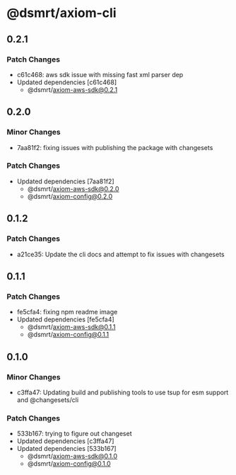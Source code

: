 # @dsmrt/axiom-cli

## 0.2.1

### Patch Changes

- c61c468: aws sdk issue with missing fast xml parser dep
- Updated dependencies [c61c468]
  - @dsmrt/axiom-aws-sdk@0.2.1

## 0.2.0

### Minor Changes

- 7aa81f2: fixing issues with publishing the package with changesets

### Patch Changes

- Updated dependencies [7aa81f2]
  - @dsmrt/axiom-aws-sdk@0.2.0
  - @dsmrt/axiom-config@0.2.0

## 0.1.2

### Patch Changes

- a21ce35: Update the cli docs and attempt to fix issues with changesets

## 0.1.1

### Patch Changes

- fe5cfa4: fixing npm readme image
- Updated dependencies [fe5cfa4]
  - @dsmrt/axiom-aws-sdk@0.1.1
  - @dsmrt/axiom-config@0.1.1

## 0.1.0

### Minor Changes

- c3ffa47: Updating build and publishing tools to use tsup for esm support and @changesets/cli

### Patch Changes

- 533b167: trying to figure out changeset
- Updated dependencies [c3ffa47]
- Updated dependencies [533b167]
  - @dsmrt/axiom-aws-sdk@0.1.0
  - @dsmrt/axiom-config@0.1.0
